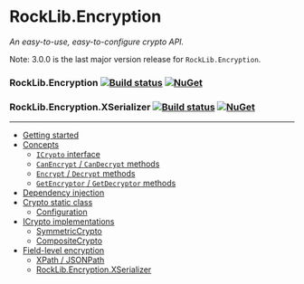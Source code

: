 # RockLib.Encryption

*An easy-to-use, easy-to-configure crypto API.*

Note: 3.0.0 is the last major version release for `RockLib.Encryption`.

### RockLib.Encryption [![Build status](https://ci.appveyor.com/api/projects/status/q9s982i6d34tc318?svg=true)](https://ci.appveyor.com/project/RockLib/rocklib-encryption) [![NuGet](https://img.shields.io/nuget/vpre/RockLib.Encryption.svg)](https://www.nuget.org/packages/RockLib.Encryption)

### RockLib.Encryption.XSerializer [![Build status](https://ci.appveyor.com/api/projects/status/q9s982i6d34tc318?svg=true)](https://ci.appveyor.com/project/RockLib/rocklib-encryption-rss3w) [![NuGet](https://img.shields.io/nuget/vpre/RockLib.Encryption.XSerializer.svg)](https://www.nuget.org/packages/RockLib.Encryption.XSerializer)

---

- [Getting started](docs/GettingStarted.md)
- [Concepts](docs/Concepts.md)
  - [`ICrypto` interface](docs/Concepts.md#icrypto-interface)
  - [`CanEncrypt` / `CanDecrypt` methods](docs/Concepts.md#canencrypt--candecrypt-methods)
  - [`Encrypt` / `Decrypt` methods](docs/Concepts.md#encrypt--decrypt-methods)
  - [`GetEncryptor` / `GetDecryptor` methods](docs/Concepts.md#getencryptor--getdecryptor-methods)
- [Dependency injection](docs/DependencyInjection.md)
- [Crypto static class](docs/Crypto.md)
  - [Configuration](docs/Crypto.md#configuration)
- [ICrypto implementations](docs/Implementations.md)
  - [SymmetricCrypto](docs/Implementations.md#symmetriccrypto-class)
  - [CompositeCrypto](docs/Implementations.md#compositecrypto-class)
- [Field-level encryption](docs/FieldLevelEncryption.md)
  - [XPath / JSONPath](docs/FieldLevelEncryption.md#xpath--jsonpath)
  - [RockLib.Encryption.XSerializer](docs/FieldLevelEncryption.md#rocklibencryptionxserializer)
